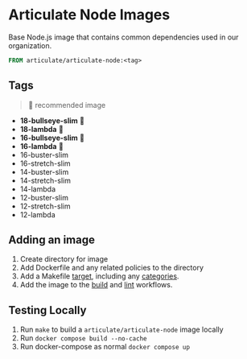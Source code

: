 # Articulate Node Images

Base Node.js image that contains common dependencies used in our organization.

```dockerfile
FROM articulate/articulate-node:<tag>
```

## Tags

> 🌟 recommended image

* __18-bullseye-slim__ 🌟
* __18-lambda__ 🌟
* __16-bullseye-slim__ 🌟
* __16-lambda__ 🌟
* 16-buster-slim
* 16-stretch-slim
* 14-buster-slim
* 14-stretch-slim
* 14-lambda
* 12-buster-slim
* 12-stretch-slim
* 12-lambda

## Adding an image

1. Create directory for image
2. Add Dockerfile and any related policies to the directory
3. Add a Makefile [target](https://github.com/articulate/docker-articulate-node/blob/02fe1df76dddcc5f6482e954cf3ff0ca814ab4ab/Makefile#L53),
  including any [categories](https://github.com/articulate/docker-articulate-node/blob/02fe1df76dddcc5f6482e954cf3ff0ca814ab4ab/Makefile#L9).
4. Add the image to the [build](https://github.com/articulate/docker-articulate-node/blob/02fe1df76dddcc5f6482e954cf3ff0ca814ab4ab/.github/workflows/build.yml#L26)
  and [lint](https://github.com/articulate/docker-articulate-node/blob/02fe1df76dddcc5f6482e954cf3ff0ca814ab4ab/.github/workflows/lint.yml#L12)
  workflows.

## Testing Locally

1. Run `make` to build a `articulate/articulate-node` image locally
2. Run `docker compose build --no-cache`
3. Run docker-compose as normal `docker compose up`
